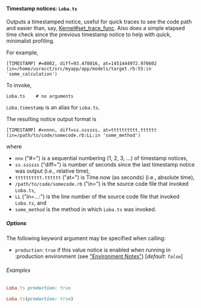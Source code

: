 #### Timestamp notices:  `Loba.ts`
Outputs a timestamped notice, useful for quick traces to see the code path and easier than, say, [Kernel#set_trace_func](http://ruby-doc.org/core-2.2.3/Kernel.html#method-i-set_trace_func).
Also does a simple elapsed time check since the previous timestamp notice to help with quick, minimalist profiling.

For example,

```
[TIMESTAMP] #=0002, diff=93.478016, at=1451444972.970602    (in=/home/usracct/src/myapp/app/models/target.rb:55:in `some_calculation')
```

To invoke,

```
Loba.ts    # no arguments
```

`Loba.timestamp` is an alias for `Loba.ts`.

The resulting notice output format is

```
[TIMESTAMP] #=nnnn, diff=ss.ssssss, at=tttttttttt.tttttt    (in=/path/to/code/somecode.rb:LL:in 'some_method')
```

where
*   `nnn` ("#=") is a sequential numbering (1, 2, 3, ...) of timestamp notices,
*   `ss.ssssss` ("diff=") is number of seconds since the last timestamp notice was output (i.e., relative time),
*   `tttttttttt.tttttt` ("at=") is Time.now (as seconds) (i.e., absolute time),
*   `/path/to/code/somecode.rb` ("in=") is the source code file that invoked `Loba.ts`,
*   `LL` ("in=...:") is the line number of the source code file that invoked `Loba.ts`, and
*   `some_method` is the method in which `Loba.ts` was invoked.


##### Options

The following keyword argument may be specified when calling:
*   `production`: `true` if this value notice is enabled when running in :production environment (see ["Environment Notes"](README.md#environment-notes)) \[_default: `false`_\]

###### Examples
```ruby
Loba.ts production: true
```
```ruby
Loba.ts(production: true)
```
